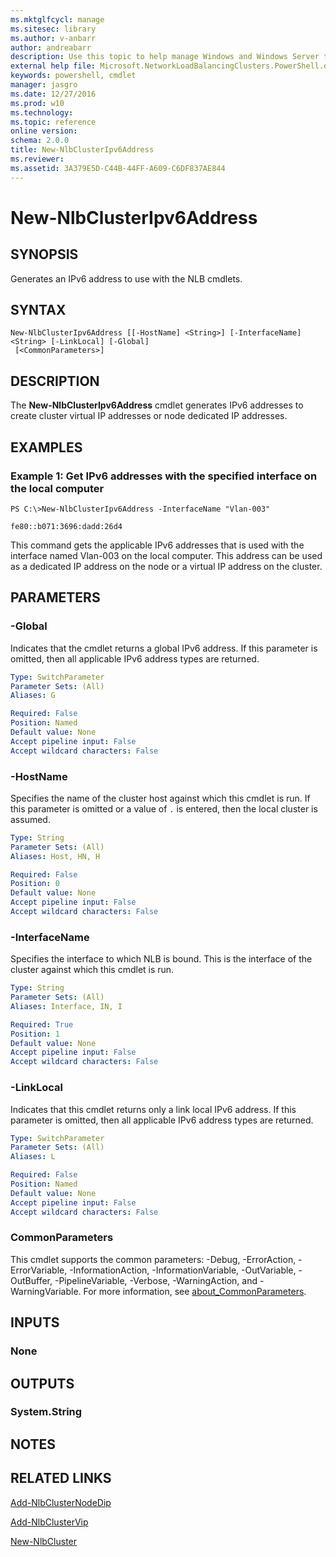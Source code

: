 ```yaml
---
ms.mktglfcycl: manage
ms.sitesec: library
ms.author: v-anbarr
author: andreabarr
description: Use this topic to help manage Windows and Windows Server technologies with Windows PowerShell.
external help file: Microsoft.NetworkLoadBalancingClusters.PowerShell.dll-Help.xml
keywords: powershell, cmdlet
manager: jasgro
ms.date: 12/27/2016
ms.prod: w10
ms.technology: 
ms.topic: reference
online version: 
schema: 2.0.0
title: New-NlbClusterIpv6Address
ms.reviewer:
ms.assetid: 3A379E5D-C44B-44FF-A609-C6DF837AE844
---
```


# New-NlbClusterIpv6Address

## SYNOPSIS
Generates an IPv6 address to use with the NLB cmdlets.

## SYNTAX

```
New-NlbClusterIpv6Address [[-HostName] <String>] [-InterfaceName] <String> [-LinkLocal] [-Global]
 [<CommonParameters>]
```

## DESCRIPTION
The **New-NlbClusterIpv6Address** cmdlet generates IPv6 addresses to create cluster virtual IP addresses or node dedicated IP addresses.

## EXAMPLES

### Example 1: Get IPv6 addresses with the specified interface on the local computer
```
PS C:\>New-NlbClusterIpv6Address -InterfaceName "Vlan-003"

fe80::b071:3696:dadd:26d4
```

This command gets the applicable IPv6 addresses that is used with the interface named Vlan-003 on the local computer.
This address can be used as a dedicated IP address on the node or a virtual IP address on the cluster.

## PARAMETERS

### -Global
Indicates that the cmdlet returns a global IPv6 address.
If this parameter is omitted, then all applicable IPv6 address types are returned.

```yaml
Type: SwitchParameter
Parameter Sets: (All)
Aliases: G

Required: False
Position: Named
Default value: None
Accept pipeline input: False
Accept wildcard characters: False
```

### -HostName
Specifies the name of the cluster host against which this cmdlet is run.
If this parameter is omitted or a value of `.` is entered, then the local cluster is assumed.

```yaml
Type: String
Parameter Sets: (All)
Aliases: Host, HN, H

Required: False
Position: 0
Default value: None
Accept pipeline input: False
Accept wildcard characters: False
```

### -InterfaceName
Specifies the interface to which NLB is bound.
This is the interface of the cluster against which this cmdlet is run.

```yaml
Type: String
Parameter Sets: (All)
Aliases: Interface, IN, I

Required: True
Position: 1
Default value: None
Accept pipeline input: False
Accept wildcard characters: False
```

### -LinkLocal
Indicates that this cmdlet returns only a link local IPv6 address.
If this parameter is omitted, then all applicable IPv6 address types are returned.

```yaml
Type: SwitchParameter
Parameter Sets: (All)
Aliases: L

Required: False
Position: Named
Default value: None
Accept pipeline input: False
Accept wildcard characters: False
```

### CommonParameters
This cmdlet supports the common parameters: -Debug, -ErrorAction, -ErrorVariable, -InformationAction, -InformationVariable, -OutVariable, -OutBuffer, -PipelineVariable, -Verbose, -WarningAction, and -WarningVariable. For more information, see [about_CommonParameters](http://go.microsoft.com/fwlink/?LinkID=113216).

## INPUTS

### None

## OUTPUTS

### System.String

## NOTES

## RELATED LINKS

[Add-NlbClusterNodeDip](./Add-NlbClusterNodeDip.md)

[Add-NlbClusterVip](./Add-NlbClusterVip.md)

[New-NlbCluster](./New-NlbCluster.md)

